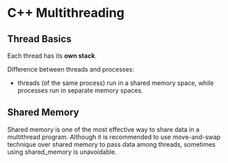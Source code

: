 C++ Multithreading
===========================================

Thread Basics
-------------------------------------------
Each thread has its **own stack**. 


Difference between threads and processes:

* threads (of the same process) run in a shared memory space, while processes run in 
  separate memory spaces.



Shared Memory
-------------------------------------------
Shared memory is one of the most effective way to share data in a multithread program.
Although it is recommended to use move-and-swap technique over shared memory to pass data 
among threads, sometimes using shared_memory is unavoidable.
